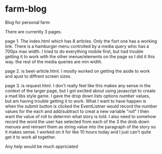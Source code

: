 # farm-blog
Blog for personal farm

There are currently 3 pages. 

page 1. The index.html which has 8 artlcles. Only the fisrt one has a working link. There is a hamburger menu controlled by a media query whic has a 700px max width. I tried to do everything mobile first, but had trouble getting it to work with the other menue/elements on the page so I did it this way. the rest of the media queries are min width.

page 2. is beet-article.html. I mostly worked on getting the aside to work and ajust to diffrent screen sizes.

page 3. is request.html. I don't really feel like this makes any sense in the context of the larger page, but I got excited about using javascript to create a mad libs style game. I gave the drop down lists options number values, but am having trouble getting it to work. What I want to have happen is when the submit button is clicked the EventListner would record the number values for the each and add/subtract to creat a new variable "roll" I then want the value of roll to determin what story is told. I also need to somehow record the word the user has selected from each of the 3 the drob down menues and reinsert them as string value into the paragraph of the story so it makes sense. I worked on it for like 10 hours today and I just can't quite get it to work all together.


Any help would be much appriciated
